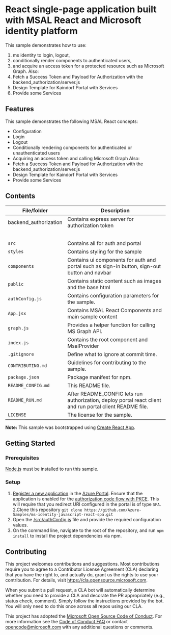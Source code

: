 # React single-page application built with MSAL React and Microsoft identity platform

This sample demonstrates how to use:
1. ms identity to login, logout, 
2. conditionally render components to authenticated users,
3. and acquire an access token for a protected resource such as Microsoft Graph.
Also:
4. Fetch a Success Token and Payload for Authorization with the  backend_authorization/server.js 
5. Design Template for Kaindorf Portal with Services
6. Provide some Services 

## Features

This sample demonstrates the following MSAL React concepts:

* Configuration
* Login
* Logout
* Conditionally rendering components for authenticated or unauthenticated users
* Acquiring an access token and calling Microsoft Graph
  Also:
* Fetch a Success Token and Payload for Authorization with the  backend_authorization/server.js 
* Design Template for Kaindorf Portal with Services 
* Provide some Services

## Contents

| File/folder          | Description                                                                                               |
|----------------------|-----------------------------------------------------------------------------------------------------------|
| backend_authorization | Contains express server for authorization token                                                           |
|                      |                                                                                                           |
|                      |                                                                                                           |
|                      |                                                                                                           |
|                      |                                                                                                           |
|                      |                                                                                                           |
| `src`                | Contains all for auth and portal                                                                          |
| `styles`             | Contains styling for the sample                                                                           |
| `components`         | Contains ui components for auth and portal such as sign-in button, sign-out button and navbar             |
| `public`             | Contains static content such as images and the base html                                                  |
| `authConfig.js`      | Contains configuration parameters for the sample.                                                         |
| `App.jsx`            | Contains MSAL React Components and main sample content                                                    |
| `graph.js`           | Provides a helper function for calling MS Graph API.                                                      |                      |
| `index.js`           | Contains the root component and MsalProvider                                                              |
| `.gitignore`         | Define what to ignore at commit time.                                                                     ||
| `CONTRIBUTING.md`    | Guidelines for contributing to the sample.                                                                |
| `package.json`       | Package manifest for npm.                                                                                 |
| `README_CONFIG.md`   | This README file.                                                                                         |
| `README_RUN.md`      | After README_CONFIG lets run authorization, deploy portal react client <br/>and run portal client README file. |
| `LICENSE`            | The license for the sample.                                                                               |   


**Note:** This sample was bootstrapped using [Create React App](https://github.com/facebook/create-react-app).

## Getting Started

### Prerequisites

[Node.js](https://nodejs.org/en/) must be installed to run this sample.

### Setup

1. [Register a new application](https://docs.microsoft.com/azure/active-directory/develop/scenario-spa-app-registration) in the [Azure Portal](https://portal.azure.com). Ensure that the application is enabled for the [authorization code flow with PKCE](https://docs.microsoft.com/azure/active-directory/develop/v2-oauth2-auth-code-flow). This will require that you redirect URI configured in the portal is of type `SPA`.
2.Clone this repository `git clone https://github.com/Azure-Samples/ms-identity-javascript-react-spa.git`
3. Open the [/src/authConfig.js](src/auth/authConfig.js) file and provide the required configuration values.
4. On the command line, navigate to the root of the repository, and run `npm install` to install the project dependencies via npm.


## Contributing

This project welcomes contributions and suggestions.  Most contributions require you to agree to a
Contributor License Agreement (CLA) declaring that you have the right to, and actually do, grant us
the rights to use your contribution. For details, visit <https://cla.opensource.microsoft.com>.

When you submit a pull request, a CLA bot will automatically determine whether you need to provide
a CLA and decorate the PR appropriately (e.g., status check, comment). Simply follow the instructions
provided by the bot. You will only need to do this once across all repos using our CLA.

This project has adopted the [Microsoft Open Source Code of Conduct](https://opensource.microsoft.com/codeofconduct/).
For more information see the [Code of Conduct FAQ](https://opensource.microsoft.com/codeofconduct/faq/) or
contact [opencode@microsoft.com](mailto:opencode@microsoft.com) with any additional questions or comments.
